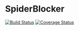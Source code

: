 # SpiderBlocker

[![Build Status](https://travis-ci.org/niteoweb/spiderblocker.svg?branch=master)](https://travis-ci.org/niteoweb/spiderblocker)
[![Coverage Status](https://coveralls.io/repos/niteoweb/spiderblocker/badge.svg)](https://coveralls.io/r/niteoweb/spiderblocker)

